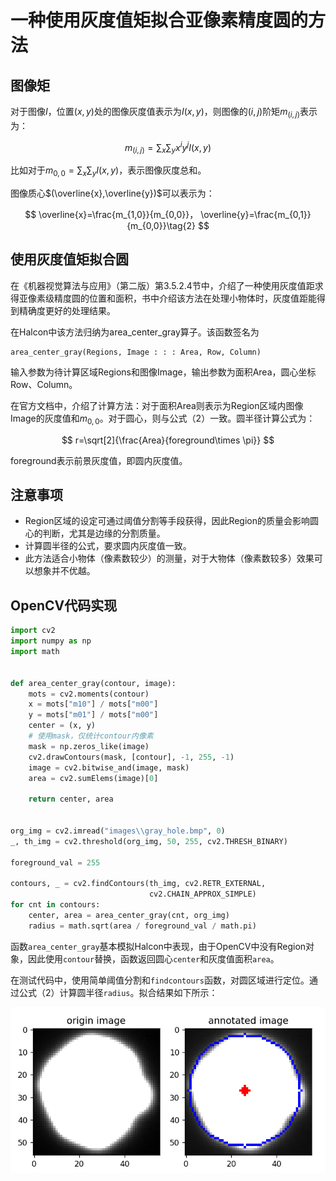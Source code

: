 # 一种使用灰度值矩拟合亚像素精度圆的方法

## 图像矩
对于图像$I$，位置$(x,y)$处的图像灰度值表示为$I(x,y)$，则图像的$(i,j)$阶矩$m_{(i,j)}$表示为：

$$
m_{(i,j)}=\sum_{x}\sum_{y}x^{i}y^{j}I(x,y)\tag{1}
$$

比如对于$m_{0,0}=\sum_{x}\sum_{y}I(x,y)$，表示图像灰度总和。

图像质心$(\overline{x},\overline{y})$可以表示为：

$$
\overline{x}=\frac{m_{1,0}}{m_{0,0}}，
\overline{y}=\frac{m_{0,1}}{m_{0,0}}\tag{2}
$$
## 使用灰度值矩拟合圆
在《机器视觉算法与应用》（第二版）第3.5.2.4节中，介绍了一种使用灰度值距求得亚像素级精度圆的位置和面积，书中介绍该方法在处理小物体时，灰度值距能得到精确度更好的处理结果。

在Halcon中该方法归纳为area_center_gray算子。该函数签名为
```
area_center_gray(Regions, Image : : : Area, Row, Column)
```
输入参数为待计算区域Regions和图像Image，输出参数为面积Area，圆心坐标Row、Column。

在官方文档中，介绍了计算方法：对于面积Area则表示为Region区域内图像Image的灰度值和$m_{0,0}$。对于圆心，则与公式（2）一致。圆半径计算公式为：

$$
r=\sqrt[2]{\frac{Area}{foreground\times \pi}}
$$

foreground表示前景灰度值，即圆内灰度值。

## 注意事项
- Region区域的设定可通过阈值分割等手段获得，因此Region的质量会影响圆心的判断，尤其是边缘的分割质量。
- 计算圆半径的公式，要求圆内灰度值一致。
- 此方法适合小物体（像素数较少）的测量，对于大物体（像素数较多）效果可以想象并不优越。

## OpenCV代码实现
```python
import cv2
import numpy as np
import math


def area_center_gray(contour, image):
    mots = cv2.moments(contour)
    x = mots["m10"] / mots["m00"]
    y = mots["m01"] / mots["m00"]
    center = (x, y)
    # 使用mask，仅统计contour内像素
    mask = np.zeros_like(image)
    cv2.drawContours(mask, [contour], -1, 255, -1)
    image = cv2.bitwise_and(image, mask)
    area = cv2.sumElems(image)[0]

    return center, area


org_img = cv2.imread("images\\gray_hole.bmp", 0)
_, th_img = cv2.threshold(org_img, 50, 255, cv2.THRESH_BINARY)

foreground_val = 255

contours, _ = cv2.findContours(th_img, cv2.RETR_EXTERNAL,
                               cv2.CHAIN_APPROX_SIMPLE)
for cnt in contours:
    center, area = area_center_gray(cnt, org_img)
    radius = math.sqrt(area / foreground_val / math.pi)
```

函数`area_center_gray`基本模拟Halcon中表现，由于OpenCV中没有Region对象，因此使用`contour`替换，函数返回圆心`center`和灰度值面积`area`。

在测试代码中，使用简单阈值分割和`findcontours`函数，对圆区域进行定位。通过公式（2）计算圆半径`radius`。拟合结果如下所示：

![](../asset/images/fit-circle-using-moment_method.png)